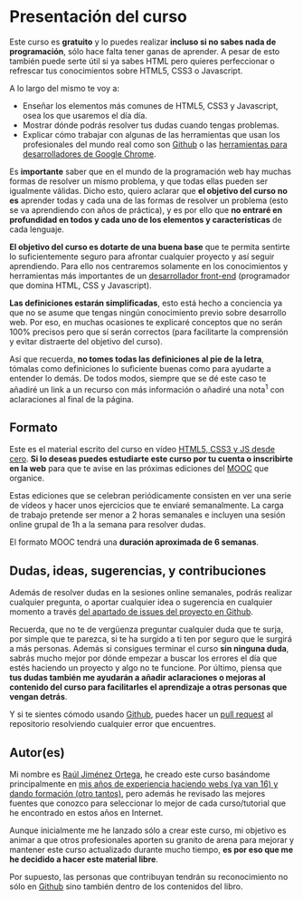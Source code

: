 # Presentación del curso

Este curso es **gratuito** y lo puedes realizar **incluso si no sabes nada de programación**, sólo hace falta tener ganas de aprender. A pesar de esto también puede serte útil si ya sabes HTML pero quieres perfeccionar o refrescar tus conocimientos sobre HTML5, CSS3 o Javascript.

A lo largo del mismo te voy a:

* Enseñar los elementos más comunes de HTML5, CSS3 y Javascript, osea los que usaremos el día día.
* Mostrar dónde podrás resolver tus dudas cuando tengas problemas.
* Explicar cómo trabajar con algunas de las herramientas que usan los profesionales del mundo real como son [Github](http://github.com/) o las [herramientas para desarrolladores de Google Chrome](https://developer.chrome.com/devtools).

Es **importante** saber que en el mundo de la programación web hay muchas formas de resolver un mismo problema, y que todas ellas pueden ser igualmente válidas. 
Dicho esto, quiero aclarar que **el objetivo del curso no es** aprender todas y cada una de las formas de resolver un problema (esto se va aprendiendo con años de práctica), y es por ello que **no entraré en profundidad en todos y cada uno de los elementos y características** de cada lenguaje.

**El objetivo del curso es dotarte de una buena base** que te permita sentirte lo suficientemente seguro para afrontar cualquier proyecto y así seguir aprendiendo. Para ello nos centraremos solamente en los conocimientos y herramientas más importantes de un [desarrollador front-end](https://en.wikipedia.org/wiki/Front_end_development) (programador que domina HTML, CSS y Javascript).

**Las definiciones estarán simplificadas**, esto está hecho a conciencia ya que no se asume que tengas ningún conocimiento previo sobre desarrollo web. Por eso, en muchas ocasiones te explicaré conceptos que no serán 100% precisos pero que sí serán correctos (para facilitarte la comprensión y evitar distraerte del objetivo del curso). 

Así que recuerda, **no tomes todas las definiciones al pie de la letra**, tómalas como definiciones lo suficiente buenas como para ayudarte a entender lo demás. De todos modos, siempre que se dé este caso te añadiré un link a un recurso con más información o añadiré una nota<sup>1</sup> con aclaraciones al final de la página.

## Formato
Este es el material escrito del curso en vídeo [HTML5, CSS3 y JS desde cero](http://www.cursohtml5desdecero.com/). **Si lo deseas puedes estudiarte este curso por tu cuenta o inscribirte en la web** para que te avise en las próximas ediciones del [MOOC](https://es.wikipedia.org/wiki/Mooc) que organice.

Estas ediciones que se celebran periódicamente consisten en ver una serie de vídeos y hacer unos ejercicios que te enviaré semanalmente. La carga de trabajo pretende ser menor a 2 horas semanales e incluyen una sesión online grupal de 1h a la semana para resolver dudas.

El formato MOOC tendrá una **duración aproximada de 6 semanas**.

## Dudas, ideas, sugerencias, y contribuciones
Además de resolver dudas en la sesiones online semanales, podrás realizar cualquier pregunta, o aportar cualquier idea o sugerencia en cualquier momento a través [del apartado de issues del proyecto en Github](https://github.com/hhkaos/introduccion-a-html5/issues). 

Recuerda, que no te de vergüenza preguntar cualquier duda que te surja, por simple que te parezca, si te ha surgido a ti ten por seguro que le surgirá a más personas. Además si consigues terminar el curso **sin ninguna duda**, sabrás mucho mejor por dónde empezar a buscar los errores el día que estés haciendo un proyecto y algo no te funcione. Por último, piensa que **tus dudas también me ayudarán a añadir aclaraciones o mejoras al contenido del curso para facilitarles el aprendizaje a otras personas que vengan detrás**.

Y si te sientes cómodo usando [Github](https://github.com/), puedes hacer un [pull request](https://help.github.com/articles/using-pull-requests/) al repositorio resolviendo cualquier error que encuentres.

## Autor(es)

Mi nombre es [Raúl Jiménez Ortega](http://rauljimenez.info), he creado este curso basándome principalmente en [mis años de experiencia haciendo webs (ya van 16) y dando formación (otro tantos)](http://rauljimenez.info/experiencia/), pero además he revisado las mejores fuentes que conozco para seleccionar lo mejor de cada curso/tutorial que he encontrado en estos años en Internet.

Aunque inicialmente me he lanzado sólo a crear este curso, mi objetivo es animar a que otros profesionales aporten su granito de arena para mejorar y mantener este curso actualizado durante mucho tiempo, **es por eso que me he decidido a hacer este material libre**.

Por supuesto, las personas que contribuyan tendrán su reconocimiento no sólo en [Github](https://github.com/hhkaos/introduccion-a-html5/graphs/contributors) sino también dentro de los contenidos del libro.
